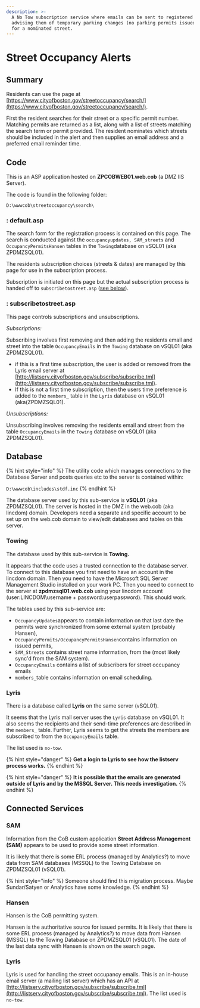 ```yaml
---
description: >-
  A No Tow subscription service where emails can be sent to registered residents
  advising them of temporary parking changes (no parking permits issued  etc)
  for a nominated street.
---
```


# Street Occupancy Alerts

## Summary

Residents can use the page at [https://www.cityofboston.gov/streetoccupancy/search/](https://www.cityofboston.gov/streetoccupancy/search/).

First the resident searches for their street or a specific permit number.  Matching permits are returned as a list, along with a list of streets matching the search term or permit provided.  The resident nominates which streets should be included in the alert and then supplies an email address and a preferred email reminder time.

## Code

This is an ASP application hosted on **ZPCOBWEB01.web.cob** \(a DMZ IIS Server\).

The code is found in the following folder:

```text
D:\wwwcob\streetoccupancy\search\
```

### : default.asp

The search form for the registration process is contained on this page.  The search is conducted against the `occupancyupdates, SAM_streets` and `OccupancyPermitsHansen` tables in the `Towing`database on vSQL01 \(aka ZPDMZSQL01\).

The residents subscription choices \(streets & dates\) are managed by this page for use in the subscription process.

Subscription is initiated on this page but the actual subscription process is handed off to `subscribetostreet.asp` \([see below](street-sweeping-reminders.md#subscribetostreet-asp)\).

### : subscribetostreet.asp

This page controls subscriptions and unsubscriptions.

_Subscriptions:_ 

Subscribing involves first removing and then adding the residents email and street into the table `OccupancyEmails` in the `Towing` database on vSQL01 \(aka ZPDMZSQL01\).

* if this is a first time subscription, the user is added or removed from the Lyris email server at [http://listserv.cityofboston.gov/subscribe/subscribe.tml](http://listserv.cityofboston.gov/subscribe/subscribe.tml).
* If this is not a first time subscription, then the users time preference is added to the `members_` table in the `Lyris` database on vSQL01 \(aka\(ZPDMZSQL01\).

_Unsubscriptions:_

Unsubscribing involves removing the residents email and street from the table `OccupancyEmails` in the `Towing` database on vSQL01 \(aka ZPDMZSQL01\).

## Database

{% hint style="info" %}
The utility code which manages connections to the Database Server and posts queries etc to the server is contained within:

`D:\wwwcob\includes\stdf.inc`
{% endhint %}

The database server used by this sub-service is **vSQL01** \(aka ZPDMZSQL01\).  The server is hosted in the DMZ in the web.cob \(aka lincdom\) domain.  Developers need a separate and specific account to be set up on the web.cob domain to view/edit databases and tables on this server.

### Towing

The database used by this sub-service is **Towing.**

It appears that the code uses a trusted connection to the database server. To connect to this database you first need to have an account in the lincdom domain.  Then you need to have the Microsoft SQL Server Management Studio installed on your work PC. Then you need to connect to the server at **zpdmzsql01.web.cob** using your lincdom account \(user:LINCDOM\username + password:userpassword\).  This should work.

The tables used by this sub-service are:

* `OccupancyUpdates`appears to contain information on that last date the permits were synchronized from some external system \(probably Hansen\),
* `OccupancyPermits/OccupancyPermitsHansen`contains information on issued permits,
* `SAM_Streets` contains street name information, from the \(most likely sync'd from the SAM system\).
* `OccupancyEmails` contains a list of subscribers for street occupancy emails
* `members_`table contains information on email scheduling.

### Lyris

There is a database called **Lyris** on the same server \(vSQL01\).  

It seems that the Lyris mail server uses the `Lyris` database on vSQL01. It also seems the recipients and their send-time preferences are described in the `members_` table.  Further, Lyris seems to get the streets the members are subscribed to from the `OccupancyEmails` table. 

 The list used is `no-tow`.

{% hint style="danger" %}
**Get a login to Lyris to see how the listserv process works.**
{% endhint %}

{% hint style="danger" %}
**It is possible that the emails are generated outside of Lyris and by the MSSQL Server.  This needs investigation.**
{% endhint %}

## Connected Services

### SAM

Information from the CoB custom application **Street Address Management \(SAM\)** appears to be used to provide some street information.

It is likely that there is some ERL process \(managed by Analytics?\) to move data from SAM databases \(MSSQL\) to the Towing Database on ZPDMZSQL01 \(vSQL01\).

{% hint style="info" %}
Someone should find this migration process.  Maybe Sundar/Satyen or Analytics have some knowledge.
{% endhint %}

### Hansen

Hansen is the CoB permitting system.

Hansen is the authoritative source for issued permits. It is likely that there is some ERL process \(managed by Analytics?\) to move data from Hansen \(MSSQL\) to the Towing Database on ZPDMZSQL01 \(vSQL01\).  The date of the last data sync with Hansen is shown on the search page.

### Lyris

Lyris is used for handling the street occupancy emails. This is an in-house email server \(a mailing list server\) which has an API at [http://listserv.cityofboston.gov/subscribe/subscribe.tml](http://listserv.cityofboston.gov/subscribe/subscribe.tml).  The list used is `no-tow`.


